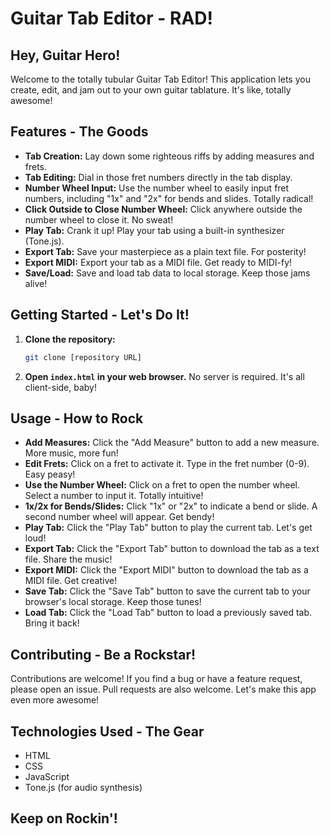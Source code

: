 # Guitar Tab Editor - RAD!

## Hey, Guitar Hero!

Welcome to the totally tubular Guitar Tab Editor!  This application lets you create, edit, and jam out to your own guitar tablature.  It's like, totally awesome!

## Features - The Goods

*   **Tab Creation:**  Lay down some righteous riffs by adding measures and frets.
*   **Tab Editing:**  Dial in those fret numbers directly in the tab display.
*   **Number Wheel Input:**  Use the number wheel to easily input fret numbers, including "1x" and "2x" for bends and slides.  Totally radical!
*   **Click Outside to Close Number Wheel:**  Click anywhere outside the number wheel to close it.  No sweat!
*   **Play Tab:**  Crank it up! Play your tab using a built-in synthesizer (Tone.js).
*   **Export Tab:**  Save your masterpiece as a plain text file.  For posterity!
*   **Export MIDI:**  Export your tab as a MIDI file.  Get ready to MIDI-fy!
*   **Save/Load:**  Save and load tab data to local storage.  Keep those jams alive!

## Getting Started - Let's Do It!

1.  **Clone the repository:**

    ```bash
    git clone [repository URL]
    ```


2.  **Open `index.html` in your web browser.**  No server is required.  It's all client-side, baby!

## Usage - How to Rock

*   **Add Measures:**  Click the "Add Measure" button to add a new measure.  More music, more fun!
*   **Edit Frets:**  Click on a fret to activate it.  Type in the fret number (0-9).  Easy peasy!
*   **Use the Number Wheel:**  Click on a fret to open the number wheel. Select a number to input it.  Totally intuitive!
*   **1x/2x for Bends/Slides:**  Click "1x" or "2x" to indicate a bend or slide.  A second number wheel will appear.  Get bendy!
*   **Play Tab:**  Click the "Play Tab" button to play the current tab.  Let's get loud!
*   **Export Tab:**  Click the "Export Tab" button to download the tab as a text file.  Share the music!
*   **Export MIDI:**  Click the "Export MIDI" button to download the tab as a MIDI file.  Get creative!
*   **Save Tab:**  Click the "Save Tab" button to save the current tab to your browser's local storage.  Keep those tunes!
*   **Load Tab:**  Click the "Load Tab" button to load a previously saved tab.  Bring it back!

## Contributing - Be a Rockstar!

Contributions are welcome!  If you find a bug or have a feature request, please open an issue.  Pull requests are also welcome.  Let's make this app even more awesome!

## Technologies Used - The Gear

*   HTML
*   CSS
*   JavaScript
*   Tone.js (for audio synthesis)

##  Keep on Rockin'!
